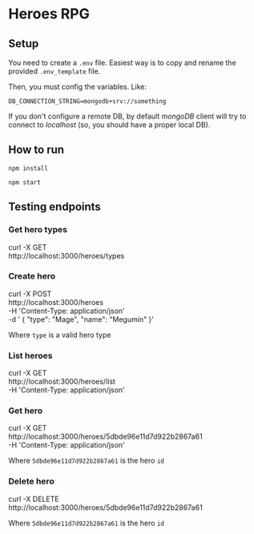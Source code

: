# Heroes RPG

## Setup

You need to create a `.env` file. Easiest way is to copy and rename the provided `.env_template` file.

Then, you must config the variables. Like:

`DB_CONNECTION_STRING=mongodb+srv://something`

If you don't configure a remote DB, by default *mongoDB* client will try to connect to _localhost_ (so, you should have a proper local DB).

## How to run

`npm install`

`npm start`

## Testing endpoints

### Get hero types
curl -X GET \
  http://localhost:3000/heroes/types
  
### Create hero
curl -X POST \
  http://localhost:3000/heroes \
  -H 'Content-Type: application/json' \
  -d ' {
        "type": "Mage",
        "name": "Megumin"
  }'

Where `type` is a valid hero type

### List heroes
curl -X GET \
  http://localhost:3000/heroes/list \
  -H 'Content-Type: application/json'

### Get hero
curl -X GET \
  http://localhost:3000/heroes/5dbde96e11d7d922b2867a61 \
  -H 'Content-Type: application/json'
  
Where `5dbde96e11d7d922b2867a61` is the hero `id`
  
### Delete hero
curl -X DELETE \
  http://localhost:3000/heroes/5dbde96e11d7d922b2867a61 

Where `5dbde96e11d7d922b2867a61` is the hero `id`



